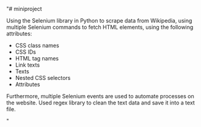 "# miniproject

Using the Selenium library in Python to scrape data from Wikipedia, using multiple Selenium commands to fetch HTML elements, using the following attributes: 

* CSS class names
* CSS IDs
* HTML tag names
* Link texts
* Texts
* Nested CSS selectors
* Attributes

Furthermore, multiple Selenium events are used to automate processes on the website. Used regex library to clean the text data and save it into a text file.

"
